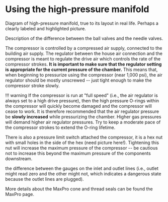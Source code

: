 # Using the high-pressure manifold

Diagram of high-pressure manifold, true to its layout in real life. Perhaps a clearly labeled and highlighted picture. 

Description of the difference between the ball valves and the needle valves.

The compressor is controlled by a compressed air supply, connected to the building air supply. The regulator between the house air connection and the compressor is meant to regulate the drive air which controls the rate of the compressor strokes. **It is important to make sure that the regulator setting is appropriate for the current pressure of the chamber.** This means that, when beginning to pressurize using the compressor (near 1,000 psi), the air regulator should be mostly unscrewed -- just tight enough to make the compressor stroke slowly.

!!! warning
    If the compressor is run at "full speed" (i.e., the air regulator is always set to a high drive pressure), then the high pressure O-rings within the compressor will quickly become damaged and the compressor will cease to work. It is therefore recommended that the air regulator pressure be **slowly increased** while pressurizing the chamber. Higher gas pressures will demand higher air regulator pressures. Try to keep a moderate pace of the compressor strokes to extend the O-ring lifetime.

There is also a pressure limit switch attached the compressor, it is a hex nut with small holes in the side of the hex (need picture here!). Tightening this nut will increase the maximum pressure of the compressor -- be cautious not to increase this beyond the maximum pressure of the components downstream.

the difference between the gauges on the inlet and outlet lines (i.e., outlet might read zero and the other might not, which indicates a dangerous state because the outlet lines are plugged).

More details about the MaxPro cone and thread seals can be found the MaxPro page.